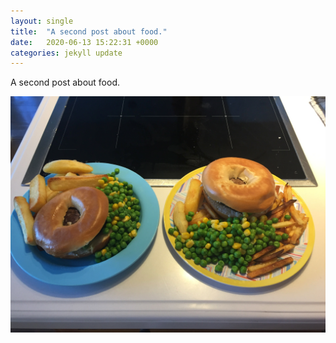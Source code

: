 ```yaml
---
layout: single
title:  "A second post about food."
date:   2020-06-13 15:22:31 +0000
categories: jekyll update
---
```

A second post about food.

![image tooltip here](/assets/921A814D-5041-4C33-9000-D32023641311.png)

[jekyll-docs]: https://jekyllrb.com/docs/home
[jekyll-gh]:   https://github.com/jekyll/jekyll
[jekyll-talk]: https://talk.jekyllrb.com/
